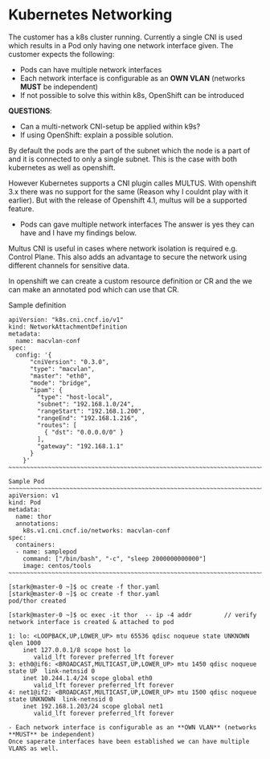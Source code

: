 # Kubernetes Networking

The customer has a k8s cluster running. Currently a single CNI is used which results in a Pod only having one network interface given. The customer expects the following:
	
- Pods can have multiple network interfaces
- Each network interface is configurable as an **OWN VLAN** (networks **MUST** be independent)
- If not possible to solve this within k8s, OpenShift can be introduced

**QUESTIONS**:
- Can a multi-network CNI-setup be applied within k9s?
- If using OpenShift: explain a possible solution.


By default the pods are the part of the subnet which the node is a part of and it is connected to only a single subnet.
This is the case with both kubernetes as well as openshift.

However Kubernetes supports a CNI plugin calles MULTUS. With openshift 3.x there was no support for the same (Reason why I couldnt play with it earlier).
But with the release of Openshift 4.1, multus will be a supported feature.

- Pods can gave multiple network interfaces
The answer is yes they can have and I have my findings below.


Multus CNI is useful in cases where network isolation is required e.g. Control Plane. This also adds an advantage to secure the network using different channels for sensitive data.

In openshift we can create a custom resource definition or CR and the we can make an annotated pod which can use that CR.

Sample definition
~~~~~~~~~~~~~~~~~~~~~~~~~~~~~~~~~~~~~~~~~~~~~~~~~~~~~~~~~~~~~~~~~~~~~~~~~~~~~~~~~~~~~~~~~~~~~~~~~~~~~~~~~~~~~~~~~~~~
apiVersion: "k8s.cni.cncf.io/v1"
kind: NetworkAttachmentDefinition
metadata:
  name: macvlan-conf
spec:
  config: '{
      "cniVersion": "0.3.0",
      "type": "macvlan",
      "master": "eth0",
      "mode": "bridge",
      "ipam": {
        "type": "host-local",
        "subnet": "192.168.1.0/24",
        "rangeStart": "192.168.1.200",
        "rangeEnd": "192.168.1.216",
        "routes": [
          { "dst": "0.0.0.0/0" }
        ],
        "gateway": "192.168.1.1"
      }
    }'
~~~~~~~~~~~~~~~~~~~~~~~~~~~~~~~~~~~~~~~~~~~~~~~~~~~~~~~~~~~~~~~~~~~~~~~~~~~~~~~~~~~~~~~~~~~~~~~~~~~~~~~~~~~~~~~~~~

Sample Pod
~~~~~~~~~~~~~~~~~~~~~~~~~~~~~~~~~~~~~~~~~~~~~~~~~~~~~~~~~~~~~~~~~~~~~~~~~~~~~~~~~~~~~~~~~~~~~~~~~~~~~~~~~~~~~~~~~~
apiVersion: v1
kind: Pod
metadata:
  name: thor
  annotations:
    k8s.v1.cni.cncf.io/networks: macvlan-conf
spec:
  containers:
  - name: samplepod
    command: ["/bin/bash", "-c", "sleep 2000000000000"]
    image: centos/tools
~~~~~~~~~~~~~~~~~~~~~~~~~~~~~~~~~~~~~~~~~~~~~~~~~~~~~~~~~~~~~~~~~~~~~~~~~~~~~~~~~~~~~~~~~~~~~~~~~~~~~~~~~~~~~~~~~~

[stark@master-0 ~]$ oc create -f thor.yaml
[stark@master-0 ~]$ oc create -f thor.yaml 
pod/thor created

[stark@master-0 ~]$ oc exec -it thor  -- ip -4 addr			// verify network interface is created & attached to pod

1: lo: <LOOPBACK,UP,LOWER_UP> mtu 65536 qdisc noqueue state UNKNOWN qlen 1000 
    inet 127.0.0.1/8 scope host lo
       valid_lft forever preferred_lft forever
3: eth0@if6: <BROADCAST,MULTICAST,UP,LOWER_UP> mtu 1450 qdisc noqueue state UP  link-netnsid 0 
    inet 10.244.1.4/24 scope global eth0
       valid_lft forever preferred_lft forever
4: net1@if2: <BROADCAST,MULTICAST,UP,LOWER_UP> mtu 1500 qdisc noqueue state UNKNOWN  link-netnsid 0 
    inet 192.168.1.203/24 scope global net1
       valid_lft forever preferred_lft forever

- Each network interface is configurable as an **OWN VLAN** (networks **MUST** be independent)
Once saperate interfaces have been established we can have multiple VLANS as well.


